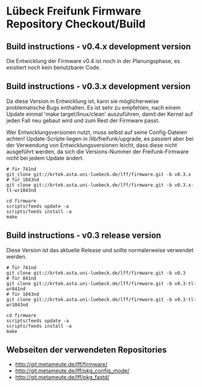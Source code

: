 # Lübeck Freifunk Firmware Repository Checkout/Build

## Build instructions - v0.4.x development version

Die Entwicklung der Firmware v0.4 ist noch in der Planungsphase, es existiert noch kein benutzbarer Code.

## Build instructions - v0.3.x development version

Da diese Version in Entwicklung ist, kann sie möglicherweise problematische Bugs enthalten. Es ist sehr zu empfehlen, nach einem Update einmal 'make target/linux/clean' auszuführen, damit der Kernel auf jeden Fall neu gebaut wird und zum Rest der Firmware passt.

Wer Entwicklungsversionen nutzt, muss selbst auf seine Config-Dateien achten! Update-Scripte liegen in /lib/freifunk/upgrade, es passiert aber bei der Verwendung von Entwicklungsversionen leicht, dass diese nicht ausgeführt werden, da sich die Versions-Nummer der Freifunk-Firmware nicht bei jedem Update ändert.

    # für 741nd
    git clone git://krtek.asta.uni-luebeck.de/lff/firmware.git -b v0.3.x
    # für 1043nd
    git clone git://krtek.asta.uni-luebeck.de/lff/firmware.git -b v0.3.x-tl-wr1043nd

    cd firmware
    scripts/feeds update -a
    scripts/feeds install -a
    make

## Build instructions - v0.3 release version

Diese Version ist das aktuelle Release und sollte normalerweise verwendet werden.

    # für 741nd
    git clone git://krtek.asta.uni-luebeck.de/lff/firmware.git -b v0.3
    # für 841nd
    git clone git://krtek.asta.uni-luebeck.de/lff/firmware.git -b v0.3-tl-wr841nd
    # für 1043nd
    git clone git://krtek.asta.uni-luebeck.de/lff/firmware.git -b v0.3-tl-wr1043nd

    cd firmware
    scripts/feeds update -a
    scripts/feeds install -a
    make

## Webseiten der verwendeten Repositories

 * http://git.metameute.de/lff/firmware/
 * http://git.metameute.de/lff/pkg_config_mode/
 * http://git.metameute.de/lff/pkg_fastd/